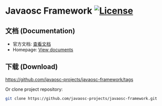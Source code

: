 Javaosc Framework  [![License](https://img.shields.io/badge/license-Apache%202-4EB1BA.svg)](https://www.apache.org/licenses/LICENSE-2.0.html) 
================================================

文档 (Documentation)
---------------------

- 官方文档:  [查看文档](http://javaosc-projects.github.io/javaosc-framework/)
- Homepage:  [View documents](http://javaosc-projects.github.io/javaosc-framework/)


下载 (Download)
-------------------

https://github.com/javaosc-projects/javaosc-framework/tags

Or clone project repository:

```bash
git clone https://github.com/javaosc-projects/javaosc-framework.git
```
